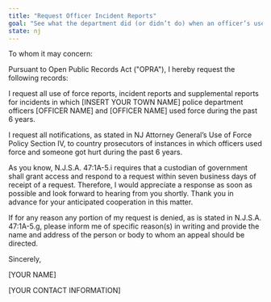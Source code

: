 ```yaml
---
title: "Request Officer Incident Reports"
goal: "See what the department did (or didn’t do) when an officer’s use of force lead to injuries"
state: nj
---
```

To whom it may concern:

Pursuant to Open Public Records Act ("OPRA"), I hereby request the following records:

I request all use of force reports, incident reports and supplemental reports for incidents in which [INSERT YOUR TOWN NAME] police department officers [OFFICER NAME] and [OFFICER NAME] used force during the past 6 years.

I request all notifications, as stated in NJ Attorney General’s Use of Force Policy Section IV, to country prosecutors of instances in which officers used force and someone got hurt during the past 6 years.

As you know, N.J.S.A. 47:1A-5.i requires that a custodian of government shall grant access and respond to a request within seven business days of receipt of a request. Therefore, I would appreciate a response as soon as possible and look forward to hearing from you shortly. Thank you in advance for your anticipated cooperation in this matter.

If for any reason any portion of my request is denied, as is stated in N.J.S.A. 47:1A-5.g, please inform me of specific reason(s) in writing and provide the name and address of the person or body to whom an appeal should be directed.

Sincerely,

[YOUR NAME]

[YOUR CONTACT INFORMATION]